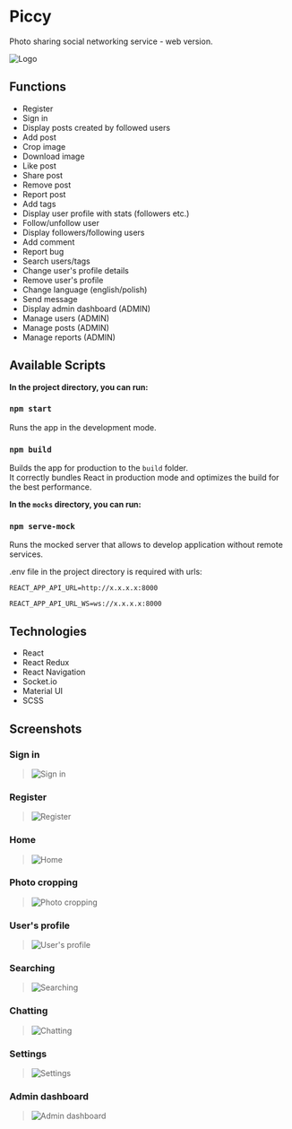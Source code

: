 # Piccy

Photo sharing social networking service - web version.

![Logo](https://github.com/mateooosh/piccy/assets/57798535/20a94e21-ed45-43b9-97ef-3ba5eca9e2e1)

## Functions

* Register
* Sign in
* Display posts created by followed users
* Add post
* Crop image
* Download image
* Like post
* Share post
* Remove post
* Report post
* Add tags
* Display user profile with stats (followers etc.)
* Follow/unfollow user
* Display followers/following users
* Add comment
* Report bug
* Search users/tags
* Change user's profile details
* Remove user's profile
* Change language (english/polish)
* Send message
* Display admin dashboard (ADMIN)
* Manage users (ADMIN)
* Manage posts (ADMIN)
* Manage reports (ADMIN)

## Available Scripts

**In the project directory, you can run:**

### `npm start`

Runs the app in the development mode.

### `npm build`

Builds the app for production to the `build` folder.\
It correctly bundles React in production mode and optimizes the build for the best performance.

**In the `mocks` directory, you can run:**

### `npm serve-mock`

Runs the mocked server that allows to develop application without remote services. 

.env file in the project directory is required with urls:

    REACT_APP_API_URL=http://x.x.x.x:8000

    REACT_APP_API_URL_WS=ws://x.x.x.x:8000


## Technologies

* React
* React Redux
* React Navigation
* Socket.io
* Material UI
* SCSS

## Screenshots

### Sign in

> ![Sign in](https://github.com/mateooosh/piccy/assets/57798535/6b54c7b0-e81f-4545-8142-c959ccc435a6)

### Register

> ![Register](https://github.com/mateooosh/piccy/assets/57798535/6db14ec1-1997-432b-8c57-fd4a1b073508)

### Home

> ![Home](https://github.com/mateooosh/piccy/assets/57798535/ae25a24b-6df3-4b87-bd41-e593fcface1f)

### Photo cropping

> ![Photo cropping](https://github.com/mateooosh/piccy/assets/57798535/2fb75f9d-f8f1-4b4d-add9-36f603c0e03c)

### User's profile

> ![User's profile](https://github.com/mateooosh/piccy/assets/57798535/baf48081-e340-46ab-9f6e-19c143987192)

### Searching

> ![Searching](https://github.com/mateooosh/piccy/assets/57798535/17d7da0a-f3ec-40fd-9bc9-91fb8c3b1632)

### Chatting

> ![Chatting](https://github.com/mateooosh/piccy/assets/57798535/a066ed1a-ac8c-4c45-b770-0178d25fe938)

### Settings

> ![Settings](https://github.com/mateooosh/piccy/assets/57798535/3c0c7a40-2f1d-4480-b571-16cc74707546)

### Admin dashboard

> ![Admin dashboard](https://github.com/mateooosh/piccy/assets/57798535/9063529c-e875-4281-9f51-2ce8318cd873)
